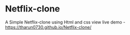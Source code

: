 # Netflix-clone
A Simple Netflix-clone  using Html and css
view live demo -https://tharun0730.github.io/Netflix-clone/
